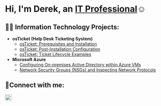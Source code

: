 <h1>Hi, I'm Derek, an <a href="https://https://www.linkedin.com/in/dereklwallace">IT Professional</a>☺</h1>

<h2>👨‍💻 Information Technology Projects:</h2>

- <b>osTicket (Help Desk Ticketing System)</b>
  - [osTicket: Prerequisites and Installation](https://github.com/WallaceX2/osticket-prereqs)
  - [osTicket: Post-Installation Configuration](https://github.com/WallaceX2/post-install-config)
  - [osTicket: Ticket Lifecycle Examples](https://github.com/WallaceX2/ticket-lifecycle)
- <b>Microsoft Azure</b>
  - [Configuring On-premises Active Directory within Azure VMs](https://github.com/WallaceX2/configure-ad)
  - [Network Security Groups (NSGs) and Inspecting Network Protocols](https://github.com/WallaceX2/azure-network-protocols)

<h2>🤳Connect with me:</h2>

[<img align="left" alt="Josh | LinkedIn" width="22px" src="https://cdn.jsdelivr.net/npm/simple-icons@v3/icons/linkedin.svg" />][linkedin]


[linkedin]: https://www.linkedin.com/in/dereklwallace/
